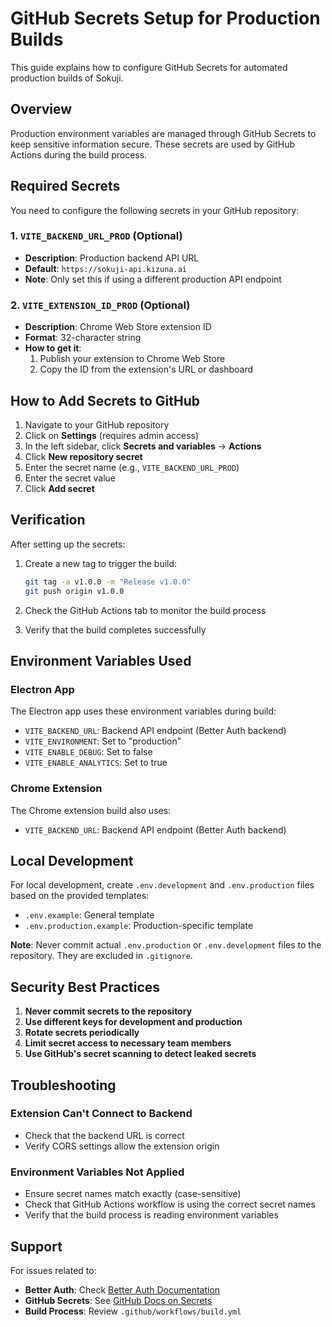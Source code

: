 # GitHub Secrets Setup for Production Builds

This guide explains how to configure GitHub Secrets for automated production builds of Sokuji.

## Overview

Production environment variables are managed through GitHub Secrets to keep sensitive information secure. These secrets are used by GitHub Actions during the build process.

## Required Secrets

You need to configure the following secrets in your GitHub repository:

### 1. `VITE_BACKEND_URL_PROD` (Optional)
- **Description**: Production backend API URL
- **Default**: `https://sokuji-api.kizuna.ai`
- **Note**: Only set this if using a different production API endpoint

### 2. `VITE_EXTENSION_ID_PROD` (Optional)
- **Description**: Chrome Web Store extension ID
- **Format**: 32-character string
- **How to get it**: 
  1. Publish your extension to Chrome Web Store
  2. Copy the ID from the extension's URL or dashboard

## How to Add Secrets to GitHub

1. Navigate to your GitHub repository
2. Click on **Settings** (requires admin access)
3. In the left sidebar, click **Secrets and variables** → **Actions**
4. Click **New repository secret**
5. Enter the secret name (e.g., `VITE_BACKEND_URL_PROD`)
6. Enter the secret value
7. Click **Add secret**

## Verification

After setting up the secrets:

1. Create a new tag to trigger the build:
   ```bash
   git tag -a v1.0.0 -m "Release v1.0.0"
   git push origin v1.0.0
   ```

2. Check the GitHub Actions tab to monitor the build process

3. Verify that the build completes successfully

## Environment Variables Used

### Electron App
The Electron app uses these environment variables during build:
- `VITE_BACKEND_URL`: Backend API endpoint (Better Auth backend)
- `VITE_ENVIRONMENT`: Set to "production"
- `VITE_ENABLE_DEBUG`: Set to false
- `VITE_ENABLE_ANALYTICS`: Set to true

### Chrome Extension
The Chrome extension build also uses:
- `VITE_BACKEND_URL`: Backend API endpoint (Better Auth backend)

## Local Development

For local development, create `.env.development` and `.env.production` files based on the provided templates:
- `.env.example`: General template
- `.env.production.example`: Production-specific template

**Note**: Never commit actual `.env.production` or `.env.development` files to the repository. They are excluded in `.gitignore`.

## Security Best Practices

1. **Never commit secrets to the repository**
2. **Use different keys for development and production**
3. **Rotate secrets periodically**
4. **Limit secret access to necessary team members**
5. **Use GitHub's secret scanning to detect leaked secrets**

## Troubleshooting

### Extension Can't Connect to Backend
- Check that the backend URL is correct
- Verify CORS settings allow the extension origin

### Environment Variables Not Applied
- Ensure secret names match exactly (case-sensitive)
- Check that GitHub Actions workflow is using the correct secret names
- Verify that the build process is reading environment variables

## Support

For issues related to:
- **Better Auth**: Check [Better Auth Documentation](https://www.better-auth.com/docs)
- **GitHub Secrets**: See [GitHub Docs on Secrets](https://docs.github.com/en/actions/security-guides/encrypted-secrets)
- **Build Process**: Review `.github/workflows/build.yml`